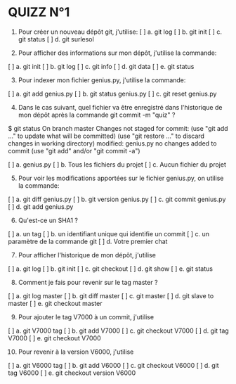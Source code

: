 QUIZZ N°1
=========

1. Pour créer un nouveau dépôt git, j'utilise:
[ ] a. git log
[ ] b. git init
[ ] c. git status
[ ] d. git surlesol

2. Pour afficher des informations sur mon dépôt, j'utilise la commande:

[ ] a. git init 
[ ] b. git log
[ ] c. git info
[ ] d. git data
[ ] e. git status

3. Pour indexer mon fichier genius.py, j'utilise la commande:

[ ] a. git add genius.py
[ ] b. git status genius.py
[ ] c. git reset genius.py

4. Dans le cas suivant, quel fichier va être enregistré dans l'historique de mon dépôt après la commande git commit -m "quiz" ?

$ git status
On branch master
Changes not staged for commit:
  (use "git add <file>..." to update what will be committed)
  (use "git restore <file>..." to discard changes in working directory)
        modified:   genius.py
no changes added to commit (use "git add" and/or "git commit -a")

[ ] a. genius.py
[ ] b. Tous les fichiers du projet
[ ] c. Aucun fichier du projet

5. Pour voir les modifications apportées sur le fichier genius.py, on utilise la commande:

[ ] a. git diff genius.py
[ ] b. git version genius.py
[ ] c. git commit genius.py
[ ] d. git add genius.py

6. Qu'est-ce un SHA1 ?

[ ] a. un tag
[ ] b. un identifiant unique qui identifie un commit
[ ] c. un paramètre de la commande git
[ ] d. Votre premier chat

7. Pour afficher l'historique de mon dépôt, j'utilise

[ ] a. git log
[ ] b. git init
[ ] c. git checkout
[ ] d. git show
[ ] e. git status

8. Comment je fais pour revenir sur le tag master ?

[ ] a. git log master
[ ] b. git diff master
[ ] c. git master
[ ] d. git slave to master
[ ] e. git checkout master

9. Pour ajouter le tag V7000 à un commit, j'utilise

[ ] a. git V7000 tag
[ ] b. git add V7000
[ ] c. git checkout V7000
[ ] d. git tag V7000
[ ] e. git checkout V7000

10. Pour revenir à la version V6000, j'utilise

[ ] a. git V6000 tag
[ ] b. git add V6000
[ ] c. git checkout V6000
[ ] d. git tag V6000
[ ] e. git checkout version V6000